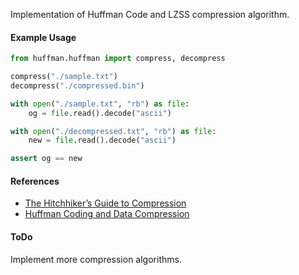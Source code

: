 
Implementation of Huffman Code and LZSS compression algorithm.

#### Example Usage
```python
from huffman.huffman import compress, decompress

compress("./sample.txt")
decompress("./compressed.bin")

with open("./sample.txt", "rb") as file:
    og = file.read().decode("ascii")

with open("./decompressed.txt", "rb") as file:
    new = file.read().decode("ascii")

assert og == new
```

#### References
*  [The Hitchhiker’s Guide to Compression](https://go-compression.github.io/)
* [Huffman Coding and Data Compression](https://web.stanford.edu/class/archive/cs/cs106b/cs106b.1214/handouts/290%20Huffman%20Coding.pdf)

#### ToDo
Implement more compression algorithms.
